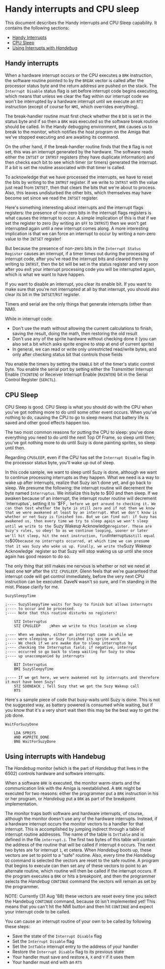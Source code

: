 # Handy interrupts and CPU sleep

This document describes the Handy interrupts and CPU Sleep capability. It contains the following sections:

- [Handy Interrupts](#handy-interrupts)
- [CPU Sleep](#cpu-sleep)
- [Using Interrupts with *Handebug*](#using-interrupts-with-handebug)

## Handy interrupts

When a hardware interrupt occurs or the CPU executes a `BRK` instruction, the software routine pointed to by the `BREAK` vector is called after the processor status byte and the return address are pushed on the stack. The `Interrupt Disable` status flag is set before interrupt code begins executing, which means that unless we clear the flag within our interrupt code we won't be interrupted by a hardware interrupt until we execute an `RTI` instruction (except of course for `NMI`, which overrides everything).

The break-handler routine must first check whether the `B` bit is set in the status byte and if so then a `BRK` was executed so the software break routine should be called. In the Handy debugging environment, `BRK` causes us to break to the monitor, which notifies the host program on the Amiga that we've stopped executing and are awaiting its command.

On the other hand, if the break-handler routine finds that the `B` flag is not set, this was an interrupt generated by the hardware. The software reads either the `INTSET` or `INTRST` registers (they have duplicate information) and then checks each bit to see which timer (or timers) generated the interrupt. If a bit is set the routine associated with that timer is called.

To acknowledge that we have processed the interrupts, we have to reset the bits by writing to the `INTRST` register. If we write to `INTRST` with the value just read from `INTSET`, then that clears the bits that we're about to process. Also, this leaves undisturbed the other bits, which themselves may have become set since we read the `INTSET` register.

Here's something interesting about interrupts and the interrupt flags registers: the presence of non-zero bits in the interrupt flags registers is what causes the interrupt to occur. A simple implication of this is that if we set the register to zero (by writing an `$FF` to `INTRST`) then we won't get interrupted again until a new interrupt comes along. A more interesting implication is that we can force an interrupt to occur by writing a non-zero value to the `INTSET` register!

But because the presence of non-zero bits in the `Interrupt Status Register` causes an interrupt, if a timer times out during the processing of interrupt code, after you've read the interrupt bits and cleared them by writing to `INTRST`, then the bit will be set in the status register and very soon after you exit your interrupt processing code you will be interrupted again, which is what we want to have happen.

If you want to disable an interrupt, you clear its enable bit. If you want to make sure that you're not interrupted at all by that interrupt, you should also clear its bit in the `INTSET`/`RST` register.

Timers and serial are the only things that generate interrupts (other than NMI).

While in interrupt code:
- Don't use the math without allowing the current calculations to finish, saving the result, doing the math, then restoring the old result
- Don't use any of the sprite hardware without checking done it (you can also set a bit which asks sprite engine to stop at end of current sprite)
- In general, we can read or write only unrestricted read/write bytes, and only after checking status bit that controls those fields

You enable the timers by setting the `ENABLE` bit of the timer's static control byte. You enable the serial port by setting either the Transmitter Interrupt Enable (`TXINTEN`) or Receiver Interrupt Enable (`RXINTEN`) bit in the Serial Control Register (`SERCTL`).

## CPU Sleep

CPU Sleep is good. CPU Sleep is what you should do with the CPU when you've got nothing more to do until some other event occurs. When you've nothing to do, causing the CPU to go to sleep means that battery life is saved and other good effects happen too.

The two most common reasons for putting the CPU to sleep: you've done everything you need to do until the next Top Of Frame, so sleep until then; you've got nothing more to do until Suzy is done painting sprites, so sleep until then.

Regarding `CPUSLEEP`, even if the CPU has set the `Interrupt Disable` flag in the processor status byte, you'll wake up out of sleep.

In this code sample, we want to sleep until Suzy is done, although we want to continue processing interrupts as they happen. What we need is a way to wake up after interrupts, realize that Suzy isn't done yet, and go back to sleep. We presume the following: the interrupt routine will decrement the byte named `Interruptus`. We initialize this byte to $00 and then sleep. If we awaken because of an interrupt, the interrupt router routine will decrement `Interruptus`, setting it to `$FF`, before we get around to checking it. We can then test whether the byte is still zero and if not then we know that we were awakened at least by an interrupt. What we don't know is whether or not Suzy is finished too. But we can find out: if Suzy has awakened us, then every time we try to sleep again we won't sleep until we write to the `Suzy Wakeup Acknowledge` register. These are Suzy's rules, so obey! So as we continue looping, sooner or later we'll hit sleep, hit the next instruction, find `Interruptus` still equal to `$00` because no interrupts occurred, at which time we can presume that it was Suzy who woke us up. Finally, we write the `Suzy Wakeup Acknowledge` register so that Suzy will stop waking us up until she once again has good reason to do so.

The only thing that still makes me nervous is whether or not we need at least one `NOP` after the `STZ CPUSLEEP`. Glenn feels that we're guaranteed that interrupt code will get control immediately, before the very next CPU instruction can be executed. DaveN wasn't so sure, and I'm standing in the mist. Please clarify for me.

```
SuzySleepyTime

;---- SuzySleepyTime waits for Suzy to finish but allows interrupts 
;---- to occur and be processed. 
;---- Note that this routine disturbs no registers!

	STZ Interruptus
	STZ CPUSLEEP	;When we write to this location we sleep

;---- When we awaken, either an interrupt came in while we
;---- were sleeping or Suzy finished its sprite work
;---- We check if we are awake due to sleep interruptus by
;---- checking the Interruptus field; if negative, interrupt 
;---- occurred so go back to sleep waiting for Suzy to show 
;---- up unaccompanied by interrupts 

	BIT	Interruptus
	BMI	SuzySleepyTime

;---- If we get here, we were awakened not by interrupts and therefore it must have been Suzy! 
	STZ SDONEACK ; Tell Suzy that we got the Suzy Wakeup call
	RTS
```

Here's a sample piece of code that busy-waits until Suzy is done. This is not the suggested way, as battery powered is consumed while waiting, but if you know that it's a very short wait then this may be the best way to get the job done.

```
WaitForSuzyDone

	LDA SPRSYS
	AND #SPRITE_DONE 
	BNE WaitForSuzyDone
```

## Using interrupts with Handebug

The *Handebug* monitor (which is the part of *Handebug* that lives in the 6502) controls hardware and software interrupts.

When a software `BRK` is executed, the monitor warm-starts and the communication link with the Amiga is reestablished. A `BRK` might be executed for two reasons: either the programmer put a `BRK` instruction in his or her program, or *Handebug* put a `BRK` as part of the breakpoint implementation.

The monitor traps both software and hardware interrupts, of course, although the monitor doesn't use any of the hardware interrupts. Instead, if a hardware interrupt occurs the monitor vectors to a handler for that interrupt. This is accomplished by jumping indirect through a table of interrupt routine addresses. The name of the table is `IntTable` and is defined in the file `interrupt.i`. The first two bytes of this table will contain the address of the routine that will be called if interrupt `0` occurs. The next two bytes are for interrupt `1`, et cetera. When *Handebug* boots up, these vectors are set to point to a "safe" routine. Also, every time the *Handebug* `GO` command is selected the vectors are reset to the safe routine. A program that begins to execute can then set any of these vectors to point to an alternate routine, which routine will then be called if the interrupt occurs. If the program executes a `BRK` or hits a breakpoint, and then the programmer selects the *Handebug* `CONTINUE` command the vectors will remain as set by the programmer.

NOTE: Currently (31 Aug '88) these vectors are reset every time you select the Handebug `CONTINUE` command, because `GO` isn't implemented yet! This means that you can't hit the NMI button and then hit `CONTINUE` and expect your interrupt code to be called.

You can cause an interrupt routine of your own to be called by following these steps:

- Save the state of the `Interrupt Disable` flag
- Set the `Interrupt Disable` flag
- Set the `IntTable` interrupt entry to the address of your handler
- Restore the `Interrupt Disable` flag to its previous state
- Your handler must save and restore `A`, `X` and `Y` if it uses them
- Your handler must end with an `RTS`

